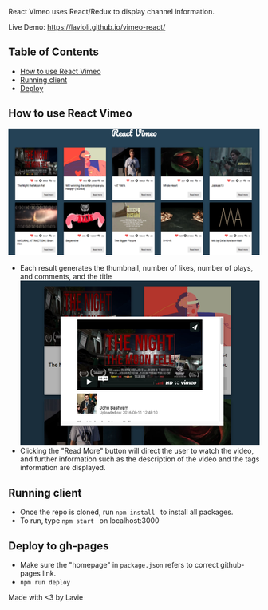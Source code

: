 React Vimeo uses React/Redux to display channel information. 

Live Demo: https://lavioli.github.io/vimeo-react/

## Table of Contents

- [How to use React Vimeo](#how-to)
- [Running client](#running-client)
- [Deploy](#deploy)

## How to use React Vimeo

![Screenshot](src/assets/img/application.png)
* Each result generates the thumbnail, number of likes, number of plays, and comments, and the title
![Screenshot](src/assets/img/video-preview.png)
* Clicking the "Read More" button will direct the user to watch the video, and further information such as the description of the video and the tags information are displayed.

## Running client

* Once the repo is cloned, run `npm install ` to install all packages.
* To run, type `npm start ` on localhost:3000

## Deploy to gh-pages
* Make sure the "homepage" in `package.json` refers to correct github-pages link.
* `npm run deploy`

Made with <3 by Lavie